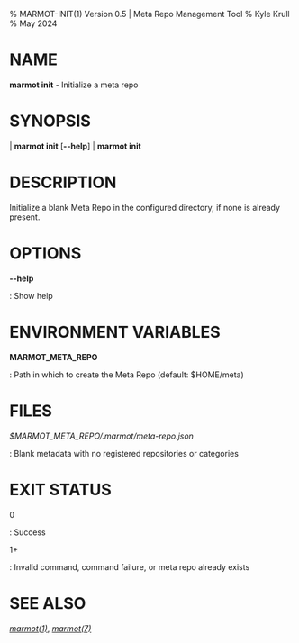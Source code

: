 % MARMOT-INIT(1) Version 0.5 | Meta Repo Management Tool
% Kyle Krull
% May 2024

# NAME

**marmot init** - Initialize a meta repo

# SYNOPSIS

| **marmot init** [**\-\-help**]
| **marmot init**

# DESCRIPTION

Initialize a blank Meta Repo in the configured directory, if none is already present.

# OPTIONS

**-\-help**

: Show help

# ENVIRONMENT VARIABLES

**MARMOT_META_REPO**

: Path in which to create the Meta Repo (default: $HOME/meta)

# FILES

*$MARMOT_META_REPO/.marmot/meta-repo.json*

: Blank metadata with no registered repositories or categories

# EXIT STATUS

0

: Success

1+

: Invalid command, command failure, or meta repo already exists

# SEE ALSO

[*marmot(1)*](./marmot.1.md), [*marmot(7)*](./marmot.7.md)
